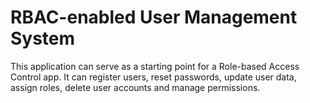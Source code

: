 RBAC-enabled User Management System
====================================

This application can serve as a starting point for a Role-based
Access Control app. It can register users, reset passwords, update user data,
assign roles, delete user accounts and manage permissions.

